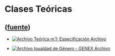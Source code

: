 # Clases Teóricas
([fuente](https://campus.exactas.uba.ar/course/view.php?id=987&section=5))
---
  - [![Archivo](https://campus.exactas.uba.ar/theme/image.php/magazine/core/1462913092/f/pdf) Teórica nr.1: Especificación Archivo](https://campus.exactas.uba.ar/mod/resource/view.php?id=59984)

  - [![Archivo](https://campus.exactas.uba.ar/theme/image.php/magazine/core/1462913092/f/pdf) Igualdad de Género - GENEX Archivo](https://campus.exactas.uba.ar/mod/resource/view.php?id=59985)

